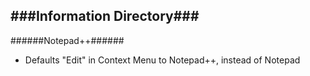 ###Information Directory###
---
######Notepad++######
- Defaults "Edit" in Context Menu to Notepad++, instead of Notepad
